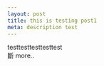 ```yaml
---
layout: post
title: this is testing post1
meta: description test
---
```


testtesttesttesttest  
斷
more..
